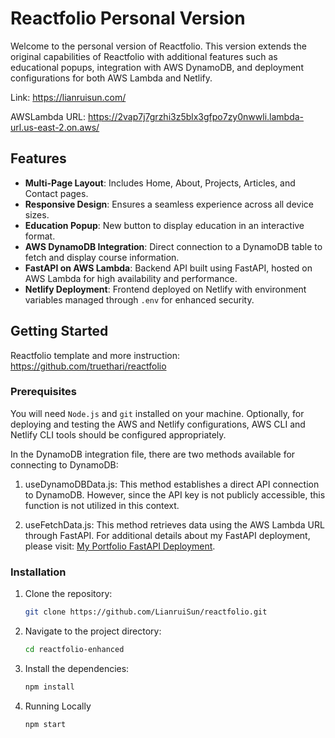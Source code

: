 # Reactfolio Personal Version

Welcome to the personal version of Reactfolio. This version extends the original capabilities of Reactfolio with additional features such as educational popups, integration with AWS DynamoDB, and deployment configurations for both AWS Lambda and Netlify.

Link: https://lianruisun.com/

AWSLambda URL: https://2vap7j7grzhi3z5blx3gfpo7zy0nwwli.lambda-url.us-east-2.on.aws/

## Features

- **Multi-Page Layout**: Includes Home, About, Projects, Articles, and Contact pages.
- **Responsive Design**: Ensures a seamless experience across all device sizes.
- **Education Popup**: New button to display education in an interactive format.
- **AWS DynamoDB Integration**: Direct connection to a DynamoDB table to fetch and display course information.
- **FastAPI on AWS Lambda**: Backend API built using FastAPI, hosted on AWS Lambda for high availability and performance.
- **Netlify Deployment**: Frontend deployed on Netlify with environment variables managed through `.env` for enhanced security.

## Getting Started

Reactfolio template and more instruction:
   https://github.com/truethari/reactfolio

### Prerequisites

You will need `Node.js` and `git` installed on your machine. Optionally, for deploying and testing the AWS and Netlify configurations, AWS CLI and Netlify CLI tools should be configured appropriately.

In the DynamoDB integration file, there are two methods available for connecting to DynamoDB:

1. useDynamoDBData.js: This method establishes a direct API connection to DynamoDB. However, since the API key is not publicly accessible, this function is not utilized in this context.

2. useFetchData.js: This method retrieves data using the AWS Lambda URL through FastAPI. For additional details about my FastAPI deployment, please visit: [My Portfolio FastAPI Deployment](https://github.com/LianruiSun/portfolio-fastAPI).

### Installation

1. Clone the repository:
   ```bash
   git clone https://github.com/LianruiSun/reactfolio.git

2. Navigate to the project directory:
   ```bash
   cd reactfolio-enhanced

3. Install the dependencies:
   ```bash
   npm install

4. Running Locally
   ```bash
   npm start